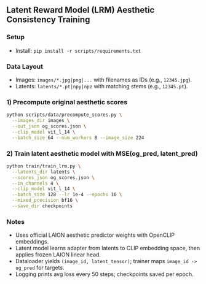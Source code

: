 ## Latent Reward Model (LRM) Aesthetic Consistency Training

### Setup
- Install: `pip install -r scripts/requirements.txt`

### Data Layout
- Images: `images/*.jpg|png|...` with filenames as IDs (e.g., `12345.jpg`).
- Latents: `latents/*.pt|npy|npz` with matching stems (e.g., `12345.pt`).

### 1) Precompute original aesthetic scores
```bash
python scripts/data/precompute_scores.py \
  --images_dir images \
  --out_json og_scores.json \
  --clip_model vit_l_14 \
  --batch_size 64 --num_workers 8 --image_size 224
```

### 2) Train latent aesthetic model with MSE(og_pred, latent_pred)
```bash
python train/train_lrm.py \
  --latents_dir latents \
  --scores_json og_scores.json \
  --in_channels 4 \
  --clip_model vit_l_14 \
  --batch_size 128 --lr 1e-4 --epochs 10 \
  --mixed_precision bf16 \
  --save_dir checkpoints
```

### Notes
- Uses official LAION aesthetic predictor weights with OpenCLIP embeddings.
- Latent model learns adapter from latents to CLIP embedding space, then applies frozen LAION linear head.
- Dataloader yields `(image_id, latent_tensor)`; trainer maps `image_id -> og_pred` for targets.
- Logging prints avg loss every 50 steps; checkpoints saved per epoch.


